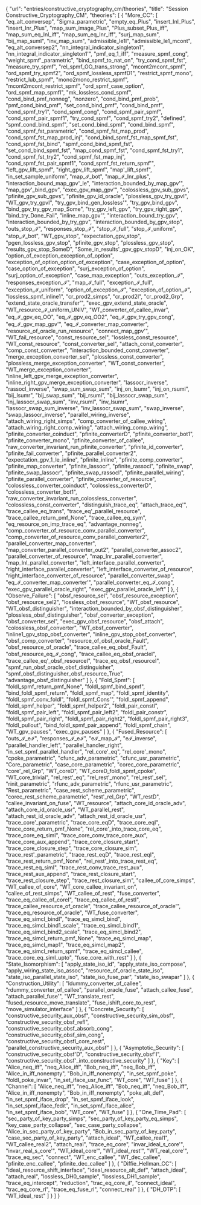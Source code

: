 {
    "url": "entries/constructive_cryptography_cm/theories",
    "title": "Session Constructive_Cryptography_CM",
    "theories": [
        {
            "More_CC": [
                "eq_alt_conversep",
                "Sigma_parametric",
                "empty_eq_Plus",
                "insert_Inl_Plus",
                "insert_Inr_Plus",
                "map_sum_image_Plus",
                "Plus_subset_Plus_iff",
                "map_sum_eq_Inl_iff",
                "map_sum_eq_Inr_iff",
                "surj_map_sum",
                "bij_map_sumI",
                "inv_map_sum",
                "admissible_le1I",
                "admissible_le1_mcont",
                "eq_alt_conversep2",
                "nn_integral_indicator_singleton1",
                "nn_integral_indicator_singleton1'",
                "pmf_eq_1_iff",
                "measure_spmf_cong",
                "weight_spmf'_parametric",
                "bind_spmf_to_nat_on",
                "try_cond_spmf_fst",
                "measure_try_spmf",
                "rel_spmf_OO_trans_strong",
                "mcont2mcont_spmf",
                "ord_spmf_try_spmf2",
                "ord_spmf_lossless_spmfD1",
                "restrict_spmf_mono",
                "restrict_lub_spmf",
                "mono2mono_restrict_spmf",
                "mcont2mcont_restrict_spmf",
                "ord_spmf_case_option",
                "ord_spmf_map_spmfI",
                "mk_lossless_cond_spmf",
                "cond_bind_pmf_nonneg",
                "nonzero",
                "cond_bind_pmf_prob",
                "pmf_cond_bind_pmf",
                "set_cond_bind_pmf",
                "cond_bind_pmf",
                "cond_spmf_try1",
                "cond_spmf_cong",
                "cond_spmf_pair_spmf",
                "cond_spmf_pair_spmf1",
                "try_cond_spmf",
                "cond_spmf_try2",
                "defined",
                "spmf_cond_bind_spmf",
                "set_cond_bind_spmf",
                "cond_bind_spmf",
                "cond_spmf_fst_parametric",
                "cond_spmf_fst_map_prod",
                "cond_spmf_fst_map_prod_inj",
                "cond_bind_spmf_fst_map_spmf_fst",
                "cond_spmf_fst_bind",
                "spmf_cond_bind_spmf_fst",
                "set_cond_bind_spmf_fst",
                "map_cond_spmf_fst",
                "cond_spmf_fst_try1",
                "cond_spmf_fst_try2",
                "cond_spmf_fst_map_inj",
                "cond_spmf_fst_pair_spmf1",
                "cond_spmf_fst_return_spmf'",
                "left_gpv_lift_spmf",
                "right_gpv_lift_spmf",
                "map'_lift_spmf",
                "in_set_sample_uniform",
                "map_ℐ_bot",
                "map_ℐ_Inr_plus",
                "interaction_bound_map_gpv'_le",
                "interaction_bounded_by_map_gpv'",
                "map_gpv'_bind_gpv",
                "exec_gpv_map_gpv'",
                "colossless_gpv_sub_gpvs",
                "pfinite_gpv_sub_gpvs",
                "pfinite_gpv_id_oracle",
                "plossless_gpv_try_gpvI",
                "WT_gpv_try_gpvI",
                "try_gpv_bind_gen_lossless'",
                "try_gpv_bind_gpv",
                "bind_gpv_try_gpv_map_Some",
                "try_gpv_left_gpv",
                "try_gpv_right_gpv",
                "bind_try_Done_Fail",
                "inline_map_gpv'",
                "interaction_bound_try_gpv",
                "interaction_bounded_by_try_gpv",
                "interaction_bounded_by_gpv_stop",
                "outs_stop_ℐ",
                "responses_stop_ℐ",
                "stop_ℐ_full",
                "stop_ℐ_uniform",
                "stop_ℐ_bot",
                "WT_gpv_stop",
                "expectation_gpv_stop",
                "pgen_lossless_gpv_stop",
                "pfinite_gpv_stop",
                "plossless_gpv_stop",
                "results_gpv_stop_SomeD",
                "Some_in_results'_gpv_gpv_stopD",
                "inj_on_OK",
                "option_of_exception_exception_of_option",
                "exception_of_option_option_of_exception",
                "case_exception_of_option",
                "case_option_of_exception",
                "surj_exception_of_option",
                "surj_option_of_exception",
                "case_map_exception",
                "outs_exception_ℐ",
                "responses_exception_ℐ",
                "map_ℐ_full",
                "exception_ℐ_full",
                "exception_ℐ_uniform",
                "option_of_exception_ℐ",
                "exception_of_option_ℐ",
                "lossless_spmf_inline1",
                "cr_prod2_simps",
                "cr_prod2I",
                "cr_prod2_Grp",
                "extend_state_oracle_transfer'",
                "exec_gpv_extend_state_oracle",
                "WT_resource_ℐ_uniform_UNIV",
                "WT_converter_of_callee_invar",
                "eq_ℐ_gpv_eq_OO",
                "eq_ℐ_gpv_eq_OO2",
                "eq_ℐ_gpv_try_gpv_cong",
                "eq_ℐ_gpv_map_gpv'",
                "eq_ℐ_converter_map_converter",
                "resource_of_oracle_run_resource",
                "connect_map_gpv'",
                "WT_fail_resource",
                "const_resource_sel",
                "lossless_const_resource",
                "WT_const_resource",
                "const_converter_sel",
                "attach_const_converter",
                "comp_const_converter",
                "interaction_bounded_const_converter",
                "merge_exception_converter_sel",
                "plossless_const_converter",
                "plossless_merge_exception_converter",
                "WT_const_converter",
                "WT_merge_exception_converter",
                "inline_left_gpv_merge_exception_converter",
                "inline_right_gpv_merge_exception_converter",
                "lassocr_inverse",
                "rassocl_inverse",
                "swap_sum_swap_sum",
                "inj_on_lsumr",
                "inj_on_rsuml",
                "bij_lsumr",
                "bij_swap_sum",
                "bij_rsuml",
                "bij_lassocr_swap_sum",
                "inj_lassocr_swap_sum",
                "inv_rsuml",
                "inv_lsumr",
                "lassocr_swap_sum_inverse",
                "inv_lassocr_swap_sum",
                "swap_inverse",
                "swap_lassocr_inverse",
                "parallel_wiring_inverse",
                "attach_wiring_right_simps",
                "comp_converter_of_callee_wiring",
                "attach_wiring_right_comp_wiring",
                "attach_wiring_comp_wiring",
                "pfinite_converter_coinduct",
                "pfinite_converterD",
                "pfinite_converter_bot1",
                "pfinite_converter_mono",
                "pfinite_converter_of_callee",
                "raw_converter_invariant_run_pfinite_converter",
                "pfinite_id_converter",
                "pfinite_fail_converter",
                "pfinite_parallel_converter2",
                "expectation_gpv_1_le_inline",
                "pfinite_inline",
                "pfinite_comp_converter",
                "pfinite_map_converter",
                "pfinite_lassocr",
                "pfinite_rassocl",
                "pfinite_swap",
                "pfinite_swap_lassocr",
                "pfinite_swap_rassocl",
                "pfinite_parallel_wiring",
                "pfinite_parallel_converter",
                "pfinite_converter_of_resource",
                "colossless_converter_coinduct",
                "colossless_converterD",
                "colossless_converter_bot1",
                "raw_converter_invariant_run_colossless_converter",
                "colossless_const_converter",
                "distinguish_trace_eq",
                "attach_trace_eq'",
                "trace_callee_eq_trans",
                "trace_eq'_parallel_resource",
                "trace_callee_return_pmf_None",
                "trace_callee_eq_sym",
                "eq_resource_on_imp_trace_eq",
                "advantage_nonneg",
                "comp_converter_of_resource_conv_parallel_converter",
                "comp_converter_of_resource_conv_parallel_converter2",
                "parallel_converter_map_converter",
                "map_converter_parallel_converter_out2",
                "parallel_converter_assoc2",
                "parallel_converter_of_resource",
                "map_Inr_parallel_converter",
                "map_Inl_parallel_converter",
                "left_interface_parallel_converter",
                "right_interface_parallel_converter",
                "left_interface_converter_of_resource",
                "right_interface_converter_of_resource",
                "parallel_converter_swap",
                "eq_ℐ_converter_map_converter'",
                "parallel_converter_eq_ℐ_cong",
                "exec_gpv_parallel_oracle_right",
                "exec_gpv_parallel_oracle_left"
            ]
        },
        {
            "Observe_Failure": [
                "obsf_resource_sel",
                "obsf_resource_exception",
                "obsf_resource_sel2",
                "lossless_obsf_resource",
                "WT_obsf_resource",
                "WT_obsf_distinguisher",
                "interaction_bounded_by_obsf_distinguisher",
                "plossless_obsf_distinguisher",
                "obsf_converter_exception",
                "obsf_converter_sel",
                "exec_gpv_obsf_resource",
                "obsf_attach",
                "colossless_obsf_converter",
                "WT_obsf_converter",
                "inline1_gpv_stop_obsf_converter",
                "inline_gpv_stop_obsf_converter",
                "obsf_comp_converter",
                "resource_of_obsf_oracle_Fault",
                "obsf_resource_of_oracle",
                "trace_callee_eq_obsf_Fault",
                "obsf_resource_eq_ℐ_cong",
                "trace_callee_eq_obsf_oracleI",
                "trace_callee_eq'_obsf_resourceI",
                "trace_eq_obsf_resourceI",
                "spmf_run_obsf_oracle_obsf_distinguisher",
                "spmf_obsf_distinguisher_obsf_resource_True",
                "advantage_obsf_distinguisher"
            ]
        },
        {
            "Fold_Spmf": [
                "foldl_spmf_return_pmf_None",
                "foldl_spmf_bind_spmf",
                "bind_foldl_spmf_return",
                "foldl_spmf_map",
                "foldl_spmf_identity",
                "foldl_spmf_conv_foldl",
                "foldl_spmf_Cons'",
                "foldl_spmf_append",
                "foldl_spmf_helper",
                "foldl_spmf_helper2",
                "foldl_pair_constl",
                "foldl_spmf_pair_left",
                "foldl_spmf_pair_left2",
                "foldl_pair_constr",
                "foldl_spmf_pair_right",
                "foldl_spmf_pair_right2",
                "foldl_spmf_pair_right3",
                "foldl_pullout",
                "bind_foldl_spmf_pair_append",
                "foldl_spmf_chain",
                "WT_gpv_pauses",
                "exec_gpv_pauses"
            ]
        },
        {
            "Fused_Resource": [
                "outs_ℐ_eℐ",
                "responses_ℐ_eℐ",
                "eℐ_map_ℐ",
                "eℐ_inverse",
                "parallel_handler_left",
                "parallel_handler_right",
                "in_set_spmf_parallel_handler",
                "rel_core'_eq",
                "rel_core'_mono",
                "cpoke_parametric",
                "cfunc_adv_parametric",
                "cfunc_usr_parametric",
                "Core_parametric",
                "case_core_parametric",
                "corec_core_parametric",
                "core'_rel_Grp",
                "WT_coreD",
                "WT_coreD_foldl_spmf_cpoke",
                "WT_core_trivial",
                "rel_rest'_eq",
                "rel_rest'_mono",
                "rel_rest'_sel",
                "rinit_parametric",
                "rfunc_adv_parametric",
                "rfunc_usr_parametric",
                "Rest_parametric",
                "case_rest_scheme_parametric",
                "corec_rest_scheme_parametric",
                "rest'_rel_Grp",
                "WT_restD",
                "callee_invariant_on_fuse",
                "WT_resource",
                "attach_core_id_oracle_adv",
                "attach_core_id_oracle_usr",
                "WT_parallel_rest",
                "attach_rest_id_oracle_adv",
                "attach_rest_id_oracle_usr",
                "trace_core'_parametric",
                "trace_core_eqD",
                "trace_core_eqI",
                "trace_core_return_pmf_None",
                "rel_core'_into_trace_core_eq",
                "trace_core_eq_simI",
                "trace_core_conv_trace_core_aux",
                "trace_core_aux_append",
                "trace_core_closure_start",
                "trace_core_closure_step",
                "trace_core_closure_sim",
                "trace_rest'_parametric",
                "trace_rest_eqD",
                "trace_rest_eqI",
                "trace_rest_return_pmf_None",
                "rel_rest'_into_trace_rest_eq",
                "trace_rest_eq_simI",
                "trace_rest_conv_trace_rest_aux",
                "trace_rest_aux_append",
                "trace_rest_closure_start",
                "trace_rest_closure_step",
                "trace_rest_closure_sim",
                "callee_of_core_simps",
                "WT_callee_of_core",
                "WT_core_callee_invariant_on",
                "callee_of_rest_simps",
                "WT_callee_of_rest",
                "fuse_converter",
                "trace_eq_callee_of_coreI",
                "trace_eq_callee_of_restI",
                "trace_callee_resource_of_oracle",
                "trace_callee_resource_of_oracle'",
                "trace_eq_resource_of_oracle",
                "WT_fuse_converter",
                "trace_eq_simcl_bindI",
                "trace_eq_simcl_bind",
                "trace_eq_simcl_bind1_scale",
                "trace_eq_simcl_bind1",
                "trace_eq_simcl_bind2_scale",
                "trace_eq_simcl_bind2",
                "trace_eq_simcl_return_pmf_None",
                "trace_eq_simcl_map",
                "trace_eq_simcl_map1",
                "trace_eq_simcl_map2",
                "trace_eq_simcl_return_spmf",
                "trace_eq_simcl_callee",
                "trace_core_eq_simI_upto",
                "fuse_core_with_rest"
            ]
        },
        {
            "State_Isomorphism": [
                "apply_state_iso_id",
                "apply_state_iso_compose",
                "apply_wiring_state_iso_assoc",
                "resource_of_oracle_state_iso",
                "state_iso_parallel_state_iso",
                "state_iso_fuse_par",
                "state_iso_swapar"
            ]
        },
        {
            "Construction_Utility": [
                "ldummy_converter_of_callee",
                "rdummy_converter_of_callee",
                "parallel_oracle_fuse",
                "attach_callee_fuse",
                "attach_parallel_fuse'",
                "WT_translate_rest",
                "fused_resource_move_translate",
                "fuse_ishift_core_to_rest",
                "move_simulator_interface"
            ]
        },
        {
            "Concrete_Security": [
                "constructive_security_aux_obsf",
                "constructive_security_sim_obsf",
                "constructive_security_obsf_refl",
                "constructive_security_obsf_absorb_cong",
                "constructive_security_obsf_sim_cong",
                "constructive_security_obsfI_core_rest",
                "parallel_constructive_security_aux_obsf"
            ]
        },
        {
            "Asymptotic_Security": [
                "constructive_security_obsf'D",
                "constructive_security_obsf'I",
                "constructive_security_obsf'_into_constructive_security"
            ]
        },
        {
            "Key": [
                "Alice_neq_iff",
                "neq_Alice_iff",
                "Bob_neq_iff",
                "neq_Bob_iff",
                "Alice_in_iff_nonempty",
                "Bob_in_iff_nonempty",
                "in_set_spmf_poke",
                "foldl_poke_invar",
                "in_set_iface_usr_func",
                "WT_core",
                "WT_fuse"
            ]
        },
        {
            "Channel": [
                "Alice_neq_iff",
                "neq_Alice_iff",
                "Bob_neq_iff",
                "neq_Bob_iff",
                "Alice_in_iff_nonempty",
                "Bob_in_iff_nonempty",
                "poke_alt_def",
                "in_set_spmf_iface_drop",
                "in_set_spmf_iface_look",
                "in_set_spmf_iface_fedit",
                "in_set_spmf_iface_alice",
                "in_set_spmf_iface_bob",
                "WT_core",
                "WT_fuse"
            ]
        },
        {
            "One_Time_Pad": [
                "sec_party_of_key_party_simps",
                "sec_party_of_key_party_eq_simps",
                "key_case_party_collapse",
                "sec_case_party_collapse",
                "Alice_in_sec_party_of_key_party",
                "Bob_in_sec_party_of_key_party",
                "case_sec_party_of_key_party",
                "attach_ideal",
                "WT_callee_real1",
                "WT_callee_real2",
                "attach_real",
                "trace_eq_core",
                "invar_ideal_s_core'",
                "invar_real_s_core'",
                "WT_ideal_core'",
                "WT_ideal_rest'",
                "WT_real_core'",
                "trace_eq_sec",
                "connect",
                "WT_enc_callee",
                "WT_dec_callee",
                "pfinite_enc_callee",
                "pfinite_dec_callee"
            ]
        },
        {
            "Diffie_Hellman_CC": [
                "ideal_resource_shift_interface",
                "ideal_resource_alt_def",
                "attach_ideal",
                "attach_real",
                "lossless_DH0_sample",
                "lossless_DH1_sample",
                "trace_eq_intercept",
                "reduction",
                "trac_eq_core_il",
                "connect_ideal",
                "trac_eq_core_rl",
                "trace_eq_fuse_rl",
                "connect_real"
            ]
        },
        {
            "DH_OTP": [
                "WT_ideal_rest"
            ]
        }
    ]
}